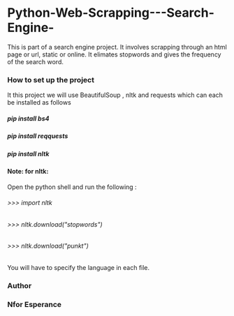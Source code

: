 # Python-Web-Scrapping---Search-Engine-
This is part of a search engine project. It involves scrapping through an html page or url, static or online.
It elimates stopwords and gives the frequency of the search word.
### How to set up the project
It this project we will use BeautifulSoup , nltk and requests which can each be installed as follows
##### **pip install bs4**
##### **pip install reqquests**
##### **pip install nltk**
#### Note: for nltk:
Open the python shell and run the following :
###### >>> import nltk
###### >>> nltk.download("stopwords")
###### >>> nltk.download("punkt")
You will have to specify the language in each file.
### Author
### **Nfor Esperance**
